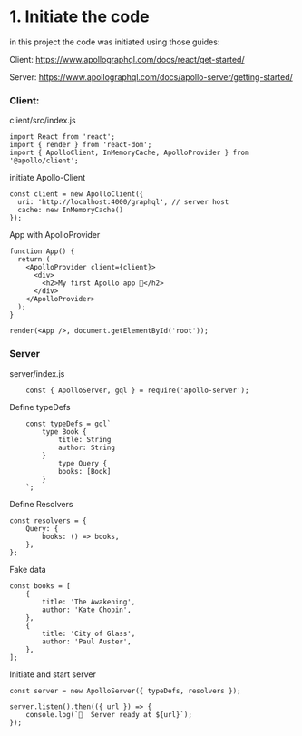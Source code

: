 # 1. Initiate the code

   in this project the code was initiated using those guides:
   
   Client: https://www.apollographql.com/docs/react/get-started/

   Server: https://www.apollographql.com/docs/apollo-server/getting-started/

### Client:

client/src/index.js

    import React from 'react';
    import { render } from 'react-dom';
    import { ApolloClient, InMemoryCache, ApolloProvider } from '@apollo/client';

initiate Apollo-Client

    const client = new ApolloClient({
      uri: 'http://localhost:4000/graphql', // server host
      cache: new InMemoryCache()
    });
    
App with ApolloProvider

    function App() {
      return (
        <ApolloProvider client={client}>
          <div>
            <h2>My first Apollo app 🚀</h2>
          </div>
        </ApolloProvider>
      );
    }
    
    render(<App />, document.getElementById('root'));


### Server

server/index.js

        const { ApolloServer, gql } = require('apollo-server');

Define typeDefs

        const typeDefs = gql`
            type Book {
                title: String
                author: String
            }
                type Query {
                books: [Book]
            }
        `;

Define Resolvers


    const resolvers = {
        Query: {
            books: () => books,
        },
    };

Fake data


    const books = [
        {
            title: 'The Awakening',
            author: 'Kate Chopin',
        },
        {
            title: 'City of Glass',
            author: 'Paul Auster',
        },
    ];

Initiate and start server

    const server = new ApolloServer({ typeDefs, resolvers });
    
    server.listen().then(({ url }) => {
        console.log(`🚀  Server ready at ${url}`);
    });
